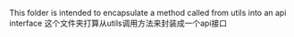 This folder is intended to encapsulate a method called from utils into an api interface
这个文件夹打算从utils调用方法来封装成一个api接口
